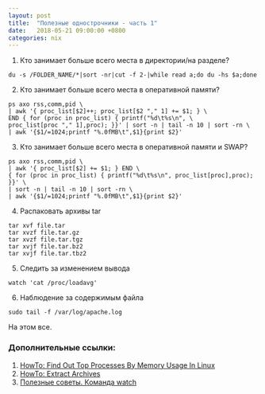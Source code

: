 ```yaml
---
layout: post
title:  "Полезные однострочники - часть 1"
date:   2018-05-21 09:00:00 +0800
categories: nix 
---
```


1. Кто занимает больше всего места в директории/на разделе?
```
du -s /FOLDER_NAME/*|sort -nr|cut -f 2-|while read a;do du -hs $a;done
```
2. Кто занимает больше всего места в оперативной памяти?
```
ps axo rss,comm,pid \
| awk '{ proc_list[$2]++; proc_list[$2 "," 1] += $1; } \
END { for (proc in proc_list) { printf("%d\t%s\n", \
proc_list[proc "," 1],proc); }}' | sort -n | tail -n 10 | sort -rn \
| awk '{$1/=1024;printf "%.0fMB\t",$1}{print $2}'
```
3. Кто занимает больше всего места в оперативной памяти и SWAP?
```
ps axo rss,comm,pid \
| awk '{ proc_list[$2] += $1; } END \
{ for (proc in proc_list) { printf("%d\t%s\n", proc_list[proc],proc); }}' \
| sort -n | tail -n 10 | sort -rn \
| awk '{$1/=1024;printf "%.0fMB\t",$1}{print $2}'
```
4. Распаковать архивы tar
```
tar xvf file.tar
tar xvzf file.tar.gz
tar xvzf file.tar.tgz
tar xvjf file.tar.bz2
tar xvjf file.tar.tbz2
```
5. Следить за изменением вывода
```
watch 'cat /proc/loadavg'
```
6. Наблюдение за содержимым файла
```
sudo tail -f /var/log/apache.log
```

На этом все.

### Дополнительные ссылки:
1. [HowTo: Find Out Top Processes By Memory Usage In Linux](https://www.shellhacks.com/find-top-processes-memory-usage-linux/)
2. [HowTo: Extract Archives](https://www.shellhacks.com/extract-archive-tar-gz-bz2-rar-zip-7z-tbz2-tgz-z/)
3. [Полезные советы. Команда watch](http://nsk.lug.ru/poleznye-sovety/poleznye-sovety-komanda-watch/)
